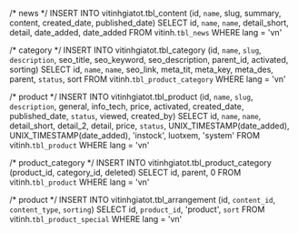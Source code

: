 
/* news */
INSERT INTO vitinhgiatot.tbl_content (id, `name`, slug, summary, content, created_date, published_date)
SELECT id, `name`, `name`, detail_short, detail, date_added, date_added
FROM vitinh.`tbl_news`
WHERE lang = 'vn'

/* category */
INSERT INTO vitinhgiatot.tbl_category (id, `name`, `slug`, `description`, seo_title, seo_keyword, seo_description, parent_id, activated, sorting)
SELECT id, `name`, `name`, seo_link, meta_tit, meta_key, meta_des, parent, `status`, sort
FROM vitinh.`tbl_product_category`
WHERE lang = 'vn'

/* product */
INSERT INTO vitinhgiatot.tbl_product (id, `name`, `slug`, `description`, general, info_tech, price, activated, created_date, published_date, `status`, viewed, created_by)
SELECT id, `name`, `name`, detail_short, detail_2, detail, price, `status`, UNIX_TIMESTAMP(date_added), UNIX_TIMESTAMP(date_added), 'instock', luotxem, 'system'
FROM vitinh.`tbl_product`
WHERE lang = 'vn'

/* product_category */
INSERT INTO vitinhgiatot.tbl_product_category (product_id, category_id, deleted)
SELECT id, parent, 0
FROM vitinh.`tbl_product`
WHERE lang = 'vn'

/* product */
INSERT INTO vitinhgiatot.tbl_arrangement (id, `content_id`, `content_type`, `sorting`)
SELECT id, `product_id`, 'product', `sort`
FROM vitinh.`tbl_product_special`
WHERE lang = 'vn'
